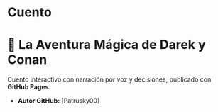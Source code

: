 # Cuento
# 🎄 La Aventura Mágica de Darek y Conan

Cuento interactivo con narración por voz y decisiones, publicado con **GitHub Pages**.

- **Autor GitHub:** [Patrusky00]
